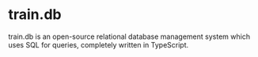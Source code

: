 # train.db
train.db is an open-source relational database management system which uses SQL for queries, completely written in TypeScript.

